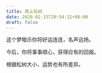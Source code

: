 ```yaml
---
title: 爬上松树
date: 2020-02-15T20:54:12+08:00
draft: false
---
```


这个梦暗示你将好运连连，名声远扬。

今后，你将事事顺心，获得应有的回报。

根据松树大小，运势也有所差异。

